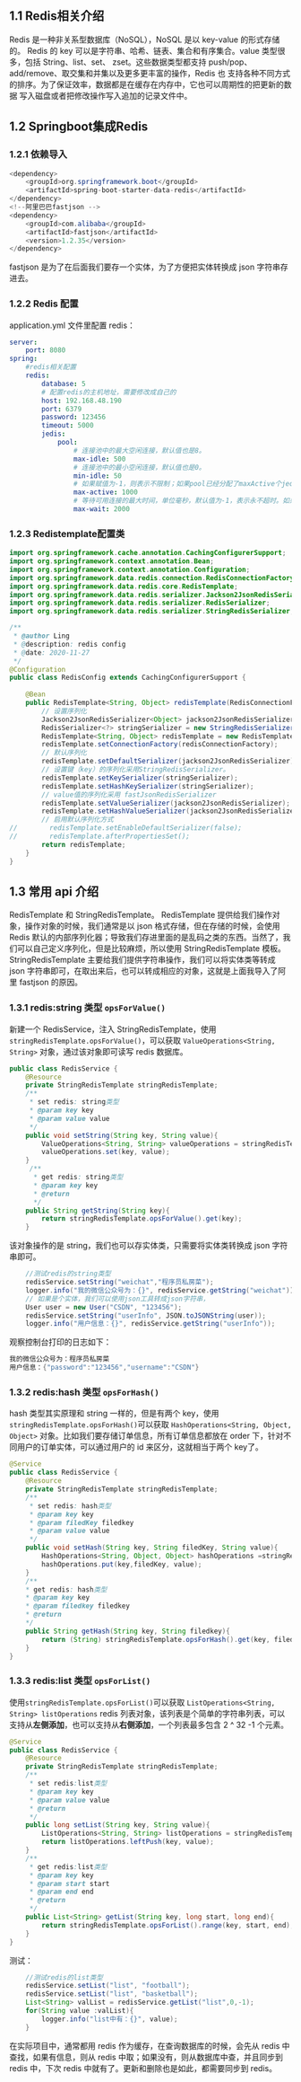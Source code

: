 ## 1.1 Redis相关介绍

Redis 是一种非关系型数据库（NoSQL），NoSQL 是以 key-value 的形式存储的。
Redis 的 key 可以是字符串、哈希、链表、集合和有序集合。value 类型很多，包括 String、list、set、
zset。这些数据类型都支持 push/pop、add/remove、取交集和并集以及更多更丰富的操作，Redis 也
支持各种不同方式的排序。为了保证效率，数据都是在缓存在内存中，它也可以周期性的把更新的数据
写入磁盘或者把修改操作写入追加的记录文件中。 

## 1.2 Springboot集成Redis



### 1.2.1 依赖导入

```java
<dependency>
	<groupId>org.springframework.boot</groupId>
	<artifactId>spring-boot-starter-data-redis</artifactId>
</dependency>
<!--阿里巴巴fastjson -->
<dependency>
	<groupId>com.alibaba</groupId>
	<artifactId>fastjson</artifactId>
	<version>1.2.35</version>
</dependency>
```

fastjson 是为了在后面我们要存一个实体，为了方便把实体转换成 json 字符串存进去。 

### 1.2.2 Redis 配置

application.yml 文件里配置 redis：

```yaml
server:
	port: 8080
spring:
	#redis相关配置
	redis:
		database: 5
		# 配置redis的主机地址，需要修改成自己的
		host: 192.168.48.190
		port: 6379
		password: 123456
		timeout: 5000
		jedis:
			pool:
				# 连接池中的最大空闲连接，默认值也是8。
				max-idle: 500
				# 连接池中的最小空闲连接，默认值也是0。
				min-idle: 50
				# 如果赋值为-1，则表示不限制；如果pool已经分配了maxActive个jedis实例，则此时pool的状态为exhausted(耗尽)
				max-active: 1000
				# 等待可用连接的最大时间，单位毫秒，默认值为-1，表示永不超时。如果超过等待时间，则直接抛出JedisConnectionException
				max-wait: 2000
```



### 1.2.3 Redistemplate配置类

```java
import org.springframework.cache.annotation.CachingConfigurerSupport;
import org.springframework.context.annotation.Bean;
import org.springframework.context.annotation.Configuration;
import org.springframework.data.redis.connection.RedisConnectionFactory;
import org.springframework.data.redis.core.RedisTemplate;
import org.springframework.data.redis.serializer.Jackson2JsonRedisSerializer;
import org.springframework.data.redis.serializer.RedisSerializer;
import org.springframework.data.redis.serializer.StringRedisSerializer;

/**
 * @author Ling
 * @description: redis config
 * @date: 2020-11-27
 */
@Configuration
public class RedisConfig extends CachingConfigurerSupport {
    
    @Bean
    public RedisTemplate<String, Object> redisTemplate(RedisConnectionFactory redisConnectionFactory) {
        // 设置序列化
        Jackson2JsonRedisSerializer<Object> jackson2JsonRedisSerializer = new Jackson2JsonRedisSerializer<>(Object.class);
        RedisSerializer<?> stringSerializer = new StringRedisSerializer();
        RedisTemplate<String, Object> redisTemplate = new RedisTemplate<>();
        redisTemplate.setConnectionFactory(redisConnectionFactory);
        // 默认序列化
        redisTemplate.setDefaultSerializer(jackson2JsonRedisSerializer);
        // 设置键（key）的序列化采用StringRedisSerializer。
        redisTemplate.setKeySerializer(stringSerializer);
        redisTemplate.setHashKeySerializer(stringSerializer);
        // value值的序列化采用 fastJsonRedisSerializer
        redisTemplate.setValueSerializer(jackson2JsonRedisSerializer);
        redisTemplate.setHashValueSerializer(jackson2JsonRedisSerializer);
        // 启用默认序列化方式
//        redisTemplate.setEnableDefaultSerializer(false);
//        redisTemplate.afterPropertiesSet();
        return redisTemplate;
    }
}
```



## 1.3 常用 api 介绍

RedisTemplate 和 StringRedisTemplate。
RedisTemplate 提供给我们操作对象，操作对象的时候，我们通常是以 json 格式存储，但在存储的时候，会使用 Redis 默认的内部序列化器；导致我们存进里面的是乱码之类的东西。当然了，我们可以自己定义序列化，但是比较麻烦，所以使用 StringRedisTemplate 模板。StringRedisTemplate 主要给我们提供字符串操作，我们可以将实体类等转成 json 字符串即可，在取出来后，也可以转成相应的对象，这就是上面我导入了阿里 fastjson 的原因。 

### 1.3.1 redis:string 类型 `opsForValue()`

新建一个 RedisService，注入 StringRedisTemplate，使用`stringRedisTemplate.opsForValue()`，可以获取 `ValueOperations<String, String>` 对象，通过该对象即可读写 redis 数据库。

```java
public class RedisService {
	@Resource
	private StringRedisTemplate stringRedisTemplate;
	/**
	 * set redis: string类型
	 * @param key key
     * @param value value
	 */
	public void setString(String key, String value){
		ValueOperations<String, String> valueOperations = stringRedisTemplate.opsForValue();
		valueOperations.set(key, value);
	}
	 /**
	  * get redis: string类型
	  * @param key key
	  * @return
	  */
	public String getString(String key){
		return stringRedisTemplate.opsForValue().get(key);
	}
```

该对象操作的是 string，我们也可以存实体类，只需要将实体类转换成 json 字符串即可。

```java
	//测试redis的string类型
	redisService.setString("weichat","程序员私房菜");
	logger.info("我的微信公众号为：{}", redisService.getString("weichat"));
	// 如果是个实体，我们可以使用json工具转成json字符串，
	User user = new User("CSDN", "123456");
	redisService.setString("userInfo", JSON.toJSONString(user));
	logger.info("用户信息：{}", redisService.getString("userInfo"));
```

观察控制台打印的日志如下：

```java
我的微信公众号为：程序员私房菜
用户信息：{"password":"123456","username":"CSDN"}
```



### 1.3.2 redis:hash 类型 `opsForHash()`

hash 类型其实原理和 string 一样的，但是有两个 key，使用 `stringRedisTemplate.opsForHash()`可以获取 `HashOperations<String, Object, Object>` 对象。比如我们要存储订单信息，所有订单信息都放在 order 下，针对不同用户的订单实体，可以通过用户的 id 来区分，这就相当于两个 key了。

```java
@Service
public class RedisService {
	@Resource
	private StringRedisTemplate stringRedisTemplate;
    /**
	 * set redis: hash类型
	 * @param key key
	 * @param filedKey filedkey
	 * @param value value
	 */
	public void setHash(String key, String filedKey, String value){
		HashOperations<String, Object, Object> hashOperations =stringRedisTemplate.opsForHash();
		hashOperations.put(key,filedKey, value);
	}
	/**
	* get redis: hash类型
	* @param key key
	* @param filedkey filedkey
	* @return
	*/
	public String getHash(String key, String filedkey){
		return (String) stringRedisTemplate.opsForHash().get(key, filedkey);
	}
}
```



### 1.3.3 redis:list 类型 `opsForList() `

使用`stringRedisTemplate.opsForList()`可以获取 `ListOperations<String, String> listOperations` redis 列表对象，该列表是个简单的字符串列表，可以支持从**左侧添加**，也可以支持从**右侧添加**，一个列表最多包含 2 ^ 32 -1 个元素。

```java
@Service
public class RedisService {
	@Resource
	private StringRedisTemplate stringRedisTemplate;
	/**
	 * set redis:list类型
	 * @param key key
	 * @param value value
	 * @return
	 */
	public long setList(String key, String value){
		ListOperations<String, String> listOperations = stringRedisTemplate.opsForList();
		return listOperations.leftPush(key, value);
	}
	/**
	 * get redis:list类型
	 * @param key key
	 * @param start start
	 * @param end end
	 * @return
	 */
	public List<String> getList(String key, long start, long end){
		return stringRedisTemplate.opsForList().range(key, start, end);
	}
}
```

测试：

```java
	//测试redis的list类型
	redisService.setList("list", "football");
	redisService.setList("list", "basketball");
	List<String> valList = redisService.getList("list",0,-1);
	for(String value :valList){
		logger.info("list中有：{}", value);
	}
```

在实际项目中，通常都用 redis 作为缓存，在查询数据库的时候，会先从 redis 中查找，如果有信息，则从 redis
中取；如果没有，则从数据库中查，并且同步到 redis 中，下次 redis 中就有了。更新和删除也是如此，都需要同步到 redis。
